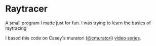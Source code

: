 # Raytracer
A small program I made just for fun. I was trying to learn the basics of raytracing

I based this code on Casey's muratori ([@cmuratori](https://twitter.com/cmuratori)) [video series](https://www.youtube.com/watch?v=ZAeU3Z0PmcU).